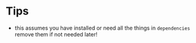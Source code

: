 # Tips

- this assumes you have installed or need all the things in `dependencies` remove them if not needed later! 
